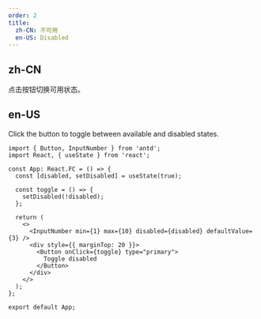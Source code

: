 ```yaml
---
order: 2
title:
  zh-CN: 不可用
  en-US: Disabled
---
```


## zh-CN

点击按钮切换可用状态。

## en-US

Click the button to toggle between available and disabled states.

```tsx
import { Button, InputNumber } from 'antd';
import React, { useState } from 'react';

const App: React.FC = () => {
  const [disabled, setDisabled] = useState(true);

  const toggle = () => {
    setDisabled(!disabled);
  };

  return (
    <>
      <InputNumber min={1} max={10} disabled={disabled} defaultValue={3} />
      <div style={{ marginTop: 20 }}>
        <Button onClick={toggle} type="primary">
          Toggle disabled
        </Button>
      </div>
    </>
  );
};

export default App;
```
